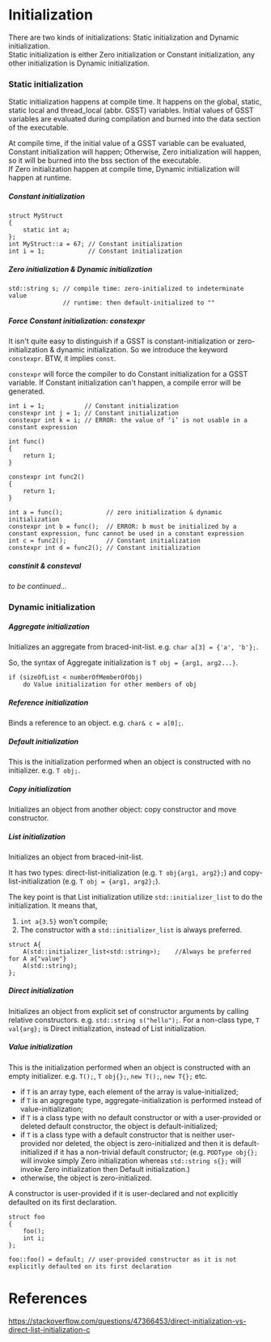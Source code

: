 # Initialization
There are two kinds of initializations: Static initialization and Dynamic initialization.<br>
Static initialization is either Zero initialization or Constant initialization, any other initialization is Dynamic initialization.

### Static initialization
Static initialization happens at compile time. It happens on the global, static, static local and thread_local (abbr. GSST) variables. Initial values of GSST variables are evaluated during compilation and burned into the data section of the executable.

At compile time, if the initial value of a GSST variable can be evaluated, Constant initialization will happen; Otherwise, Zero initialization will happen, so it will be burned into the bss section of the executable.<br>
If Zero initialization happen at compile time, Dynamic initialization will happen at runtime.

##### Constant initialization
```
struct MyStruct
{
    static int a;
};
int MyStruct::a = 67; // Constant initialization
int i = 1;            // Constant initialization
```

##### Zero initialization & Dynamic initialization
```
std::string s; // compile time: zero-initialized to indeterminate value
               // runtime: then default-initialized to ""
```

##### Force Constant initialization: constexpr
It isn't quite easy to distinguish if a GSST is constant-initialization or zero-initialization & dynamic initialization. So we introduce the keyword `constexpr`. BTW, it implies `const`.

`constexpr` will force the compiler to do Constant initialization for a GSST variable. If Constant initialization can't happen, a compile error will be generated.

```
int i = 1;           // Constant initialization
constexpr int j = 1; // Constant initialization
constexpr int k = i; // ERROR: the value of ‘i’ is not usable in a constant expression

int func()
{
    return 1;
}

constexpr int func2()
{
    return 1;
}

int a = func();            // zero initialization & dynamic initialization
constexpr int b = func();  // ERROR: b must be initialized by a constant expression, func cannot be used in a constant expression
int c = func2();           // Constant initialization
constexpr int d = func2(); // Constant initialization
```

##### constinit & consteval
_to be continued..._


### Dynamic initialization

##### Aggregate initialization
Initializes an aggregate from braced-init-list. e.g. `char a[3] = {'a', 'b'};`.

So, the syntax of Aggregate initialization is `T obj = {arg1, arg2...}`.
```
if (sizeOfList < numberOfMemberOfObj)
    do Value initialization for other members of obj
```

##### Reference initialization
Binds a reference to an object. e.g. `char& c = a[0];`.

##### Default initialization
This is the initialization performed when an object is constructed with no initializer. e.g. `T obj;`.

##### Copy initialization
Initializes an object from another object: copy constructor and move constructor.

##### List initialization
Initializes an object from braced-init-list.

It has two types: direct-list-initialization (e.g. `T obj{arg1, arg2};`) and copy-list-initialization (e.g. `T obj = {arg1, arg2};`).

The key point is that List initialization utilize `std::initializer_list` to do the initialization. It means that, 
1) `int a{3.5}` won't compile;
2) The constructor with a `std::initializer_list` is always preferred.
```
struct A{
    A(std::initializer_list<std::string>);    //Always be preferred for A a{"value"}
    A(std::string);
};
```

##### Direct initialization
Initializes an object from explicit set of constructor arguments by calling relative constructors. e.g. `std::string s("hello");`. For a non-class type, `T val{arg};` is Direct initialization, instead of List initialization.

##### Value initialization
This is the initialization performed when an object is constructed with an empty initializer. e.g. `T();`, `T obj{};`, `new T();`, `new T{};` etc.
- if `T` is an array type, each element of the array is value-initialized;
- if `T` is an aggregate type, aggregate-initialization is performed instead of value-initialization;
- if `T` is a class type with no default constructor or with a user-provided or deleted default constructor, the object is default-initialized;
- if `T` is a class type with a default constructor that is neither user-provided nor deleted, the object is zero-initialized and then it is default-initialized if it has a non-trivial default constructor; (e.g. `PODType obj{};` will invoke simply Zero initialization whereas `std::string s{};` will invoke Zero initialization then Default initialization.)
- otherwise, the object is zero-initialized.

A constructor is user-provided if it is user-declared and not explicitly defaulted on its first declaration.
```
struct foo
{
    foo();
    int i;
};

foo::foo() = default; // user-provided constructor as it is not explicitly defaulted on its first declaration
```


# References
https://stackoverflow.com/questions/47366453/direct-initialization-vs-direct-list-initialization-c<br>

